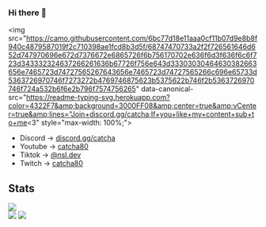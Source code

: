 ### Hi there 👋

<img src="https://camo.githubusercontent.com/6bc77d18e11aaa0cf11b07d9e8b8f940c4879587019f2c710398ae1fcd8b3d5f/68747470733a2f2f726561646d652d747970696e672d7376672e6865726f6b756170702e636f6d3f636f6c6f723d343332324637266261636b67726f756e643d33303030464630382663656e7465723d74727565267643656e7465723d74727565266c696e65733d5363726970746f7273272b4769746875623b5375622b746f2b5363726970746f724a532b6f6e2b796f7574756265" data-canonical-src="https://readme-typing-svg.herokuapp.com?color=4322F7&amp;background=3000FF08&amp;center=true&amp;vCenter=true&amp;lines="Join+discord.gg/catcha;If+you+like+my+content+sub+to+me<3" style="max-width: 100%;">

 - Discord -> <a href="https://discord.gg/catcha">discord.gg/catcha</a>
 - Youtube -> <a href="https://www.youtube.com/channel/UCoNVWCMYp8Fs50wPeefw_7A">catcha80</a>
 - Tiktok  -> <a href="https://www.tiktok.com/@nsl.dev">@nsl.dev</a> 
 - Twitch  -> <a href="https://twitch.tv/catcha80">catcha80</a> 

## Stats

<div>
<img src="https://profile-counter.glitch.me/catcha8/count.svg"><br>
<img src="https://github-readme-stats.vercel.app/api?username=catcha8&&show_icons=true&title_color=ffffff&icon_color=bb2acf&text_color=daf7dc&bg_color=151515">
<img src="https://github-readme-stats-eight-theta.vercel.app/api/top-langs/?username=catcha8&layout=compact&langs_count=8&theme=react&locale=fr">
</div>
